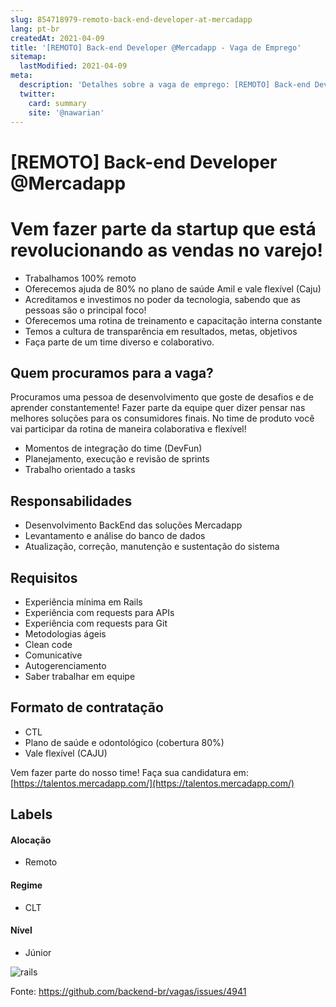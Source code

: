 ```yaml
---
slug: 854718979-remoto-back-end-developer-at-mercadapp
lang: pt-br
createdAt: 2021-04-09
title: '[REMOTO] Back-end Developer @Mercadapp - Vaga de Emprego'
sitemap:
  lastModified: 2021-04-09
meta:
  description: 'Detalhes sobre a vaga de emprego: [REMOTO] Back-end Developer @Mercadapp'
  twitter:
    card: summary
    site: '@nawarian'
---
```


# [REMOTO] Back-end Developer @Mercadapp

# Vem fazer parte da startup que está revolucionando as vendas no varejo!

- Trabalhamos 100% remoto
- Oferecemos ajuda de 80% no plano de saúde Amil e vale flexível (Caju)
- Acreditamos e investimos no poder da tecnologia, sabendo que as pessoas são o principal foco!
- Oferecemos uma rotina de treinamento e capacitação interna constante
- Temos a cultura de transparência em resultados, metas, objetivos
- Faça parte de um time diverso e colaborativo.

## Quem procuramos para a vaga?

Procuramos uma pessoa de desenvolvimento que goste de desafios e de aprender constantemente!
Fazer parte da equipe quer dizer pensar nas melhores soluções para os consumidores finais.
No time de produto você vai participar da rotina de maneira colaborativa e flexível!

- Momentos de integração do time (DevFun)
- Planejamento, execução e revisão de sprints
- Trabalho orientado a tasks

## Responsabilidades

- Desenvolvimento BackEnd das soluções Mercadapp
- Levantamento e análise do banco de dados
- Atualização, correção, manutenção e sustentação do sistema

## Requisitos

- Experiência mínima em Rails
- Experiência com requests para APIs
- Experiência com requests para Git
- Metodologias ágeis
- Clean code
- Comunicative
- Autogerenciamento
- Saber trabalhar em equipe

## Formato de contratação

- CTL
- Plano de saúde e odontológico (cobertura 80%)
- Vale flexível (CAJU)

Vem fazer parte do nosso time! Faça sua candidatura em: [https://talentos.mercadapp.com/](https://talentos.mercadapp.com/)

## Labels

#### Alocação
- Remoto

#### Regime
- CLT

#### Nível
- Júnior

![rails](https://user-images.githubusercontent.com/78483164/107368217-092a5880-6abf-11eb-967b-760900f00d48.png)




Fonte: https://github.com/backend-br/vagas/issues/4941